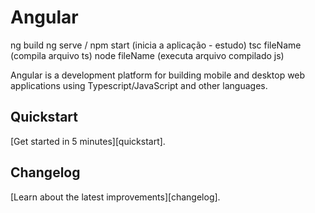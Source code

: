 # Angular

ng build
ng serve / npm start (inicia a aplicação - estudo)
tsc fileName (compila arquivo ts)
node fileName (executa arquivo compilado js)


Angular is a development platform for building mobile and desktop web applications using Typescript/JavaScript and other languages.

## Quickstart

[Get started in 5 minutes][quickstart].


## Changelog

[Learn about the latest improvements][changelog]. 